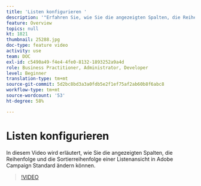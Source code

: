 ```yaml
---
title: 'Listen konfigurieren '
description: '"Erfahren Sie, wie Sie die angezeigten Spalten, die Reihenfolge und die Sortierreihenfolge einer Liste-Ansicht in Adobe Campaign Standard ändern können.  "'
feature: Overview
topics: null
kt: 1821
thumbnail: 25288.jpg
doc-type: feature video
activity: use
team: DOC
exl-id: c5490a49-f4e4-4fe0-8132-1893252a9a4d
role: Business Practitioner, Administrator, Developer
level: Beginner
translation-type: tm+mt
source-git-commit: 5d2bc8bd3a3a0fdb5e2f1ef75af2ab60b8f6abc8
workflow-type: tm+mt
source-wordcount: '53'
ht-degree: 58%

---
```


# Listen konfigurieren 

In diesem Video wird erläutert, wie Sie die angezeigten Spalten, die Reihenfolge und die Sortierreihenfolge einer Listenansicht in Adobe Campaign Standard ändern können.

>[!VIDEO](https://video.tv.adobe.com/v/25288/?quality=12)
